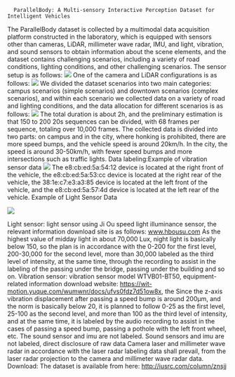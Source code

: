       ParallelBody: A Multi-sensory Interactive Perception Dataset for Intelligent Vehicles
  The ParallelBody dataset is collected by a multimodal data acquisition platform constructed in the laboratory, which is equipped with sensors other than cameras, LiDAR, millimeter wave radar, IMU, and light, vibration, and sound sensors to obtain information about the scene elements, and the dataset contains challenging scenarios, including a variety of road conditions, lighting conditions, and other challenging scenarios. The sensor setup is as follows:
<img src="https://github.com/BUCT-IUSRC/Dataset__ParallelBody/blob/main/readme_image/1.png">
  One of the camera and LiDAR configurations is as follows:
<img src="https://github.com/BUCT-IUSRC/Dataset__ParallelBody/blob/main/readme_image/2.png">
  We divided the dataset scenarios into two main categories: campus scenarios (simple scenarios) and downtown scenarios (complex scenarios), and within each scenario we collected data on a variety of road and lighting conditions, and the data allocation for different scenarios is as follows:
<img src="https://github.com/BUCT-IUSRC/Dataset__ParallelBody/blob/main/readme_image/3.png">
  The total duration is about 2h, and the preliminary estimation is that 150 to 200 20s sequences can be divided, with 68 frames per sequence, totaling over 10,000 frames.
  The collected data is divided into two parts: on campus and in the city, where honking is prohibited, there are more speed bumps, and the vehicle speed is around 20km/h. In the city, the speed is around 30-50km/h, with fewer speed bumps and more intersections such as traffic lights.
  Data labeling:Example of vibration sensor data
<img src="https://github.com/BUCT-IUSRC/Dataset__ParallelBody/blob/main/readme_image/4.png">
  The e8:cb:ed:5a:54:12 device is located at the right front of the vehicle, the e8:cb:ed:5a:53:cc device is located at the right rear of the vehicle, the 38:1e:c7:e3:a3:85 device is located at the left front of the vehicle, and the e8:cb:ed:5a:57:4d device is located at the left rear of the vehicle.
  Example of Light Sensor Data

<img src="https://github.com/BUCT-IUSRC/Dataset__ParallelBody/blob/main/readme_image/5.png">

  Light sensor: light sensor using Ji Ou speed light illuminance sensor, the relevant information download site is as follows: www.hbousu.com
  As the highest value of midday light in about 70,000 Lux, night light is basically below 150, so the plan is in accordance with the 0-200 for the first level, 200-30,000 for the second level, more than 30,000 labeled as the third level of intensity, at the same time, through the recording to assist in the labeling of the passing under the bridge, passing under the building and so on.
  Vibration sensor: vibration sensor model WTVB01-BT50, equipment-related information download website: https://wit-motion.yuque.com/wumwnr/docs/ufvs0fdz7d51ow8x, the
  Since the z-axis vibration displacement after passing a speed bump is around 200μm, and the norm is basically below 20, it is planned to follow 0-25 as the first level, 25-100 as the second level, and more than 100 as the third level of intensity, and at the same time, it is labeled by the audio recording to assist in the cases of passing a speed bump, passing a pothole with the left front wheel, etc. The sound sensor and imu are not labeled.
Sound sensors and imu are not labeled, direct disclosure of raw data
  Camera laser and millimeter wave radar in accordance with the laser radar labeling data shall prevail, from the laser radar projection to the camera and millimeter wave radar data.
Download:
  The dataset is available from here: http://iusrc.com/column/znsjj
